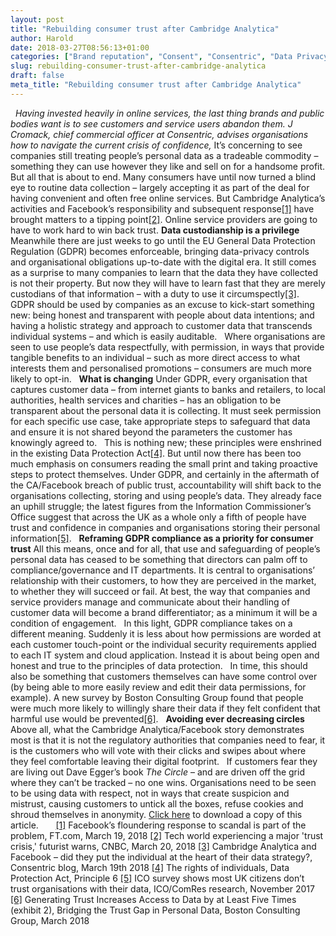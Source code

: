 ```yaml
---
layout: post
title: "Rebuilding consumer trust after Cambridge Analytica"
author: Harold
date: 2018-03-27T08:56:13+01:00
categories: ["Brand reputation", "Consent", "Consentric", "Data Privacy", "Data Protection", "General Data Protection Regulation", "J Cromack", "Opinions", "Permissions", "Personal Data", "Transparency"]
slug: rebuilding-consumer-trust-after-cambridge-analytica
draft: false
meta_title: "Rebuilding consumer trust after Cambridge Analytica"
---
```


  _Having invested heavily in online services, the last thing brands and public bodies want is to see customers and service users abandon them. J Cromack, chief commercial officer at Consentric, advises organisations how to navigate the current crisis of confidence,_ It’s concerning to see companies still treating people’s personal data as a tradeable commodity – something they can use however they like and sell on for a handsome profit. But all that is about to end. Many consumers have until now turned a blind eye to routine data collection – largely accepting it as part of the deal for having convenient and often free online services. But Cambridge Analytica’s activities and Facebook’s responsibility and subsequent response[\[1\]](https://www.ft.com/content/42491a80-2b5b-11e8-a34a-7e7563b0b0f4) have brought matters to a tipping point[\[2\]](https://www.cnbc.com/2018/03/20/cnbc-transcript-chris-riddell-global-futurist-and-digital-consultant.html). Online service providers are going to have to work hard to win back trust. **Data custodianship is a privilege** Meanwhile there are just weeks to go until the EU General Data Protection Regulation (GDPR) becomes enforceable, bringing data-privacy controls and organisational obligations up-to-date with the digital era. It still comes as a surprise to many companies to learn that the data they have collected is not their property. But now they will have to learn fast that they are merely custodians of that information – with a duty to use it circumspectly[\[3\]](https://consentric.io/cambridge-analytica-and-facebook-did-they-put-the-individual-at-the-heart-of-their-data-strategy/).   GDPR should be used by companies as an excuse to kick-start something new: being honest and transparent with people about data intentions; and having a holistic strategy and approach to customer data that transcends individual systems – and which is easily auditable.   Where organisations are seen to use people’s data respectfully, with permission, in ways that provide tangible benefits to an individual – such as more direct access to what interests them and personalised promotions – consumers are much more likely to opt-in.   **What is changing** Under GDPR, every organisation that captures customer data – from internet giants to banks and retailers, to local authorities, health services and charities – has an obligation to be transparent about the personal data it is collecting. It must seek permission for each specific use case, take appropriate steps to safeguard that data and ensure it is not shared beyond the parameters the customer has knowingly agreed to.   This is nothing new; these principles were enshrined in the existing Data Protection Act[\[4\]](https://ico.org.uk/for-organisations/guide-to-data-protection/principle-6-rights/). But until now there has been too much emphasis on consumers reading the small print and taking proactive steps to protect themselves. Under GDPR, and certainly in the aftermath of the CA/Facebook breach of public trust, accountability will shift back to the organisations collecting, storing and using people’s data. They already face an uphill struggle; the latest figures from the Information Commissioner’s Office suggest that across the UK as a whole only a fifth of people have trust and confidence in companies and organisations storing their personal information[\[5\]](https://ico.org.uk/about-the-ico/news-and-events/news-and-blogs/2017/11/ico-survey-shows-most-uk-citizens-don-t-trust-organisations-with-their-data/).   **Reframing GDPR compliance as a priority for consumer trust** All this means, once and for all, that use and safeguarding of people’s personal data has ceased to be something that directors can palm off to compliance/governance and IT departments. It is central to organisations’ relationship with their customers, to how they are perceived in the market, to whether they will succeed or fail. At best, the way that companies and service providers manage and communicate about their handling of customer data will become a brand differentiator; as a minimum it will be a condition of engagement.   In this light, GDPR compliance takes on a different meaning. Suddenly it is less about how permissions are worded at each customer touch-point or the individual security requirements applied to each IT system and cloud application. Instead it is about being open and honest and true to the principles of data protection.   In time, this should also be something that customers themselves can have some control over (by being able to more easily review and edit their data permissions, for example). A new survey by Boston Consulting Group found that people were much more likely to willingly share their data if they felt confident that harmful use would be prevented[\[6\]](http://image-src.bcg.com/Images/BCG-Bridging-the-Trust-Gap-in-Personal-Data-Mar-2018_tcm9-186201.pdf).   **Avoiding ever decreasing circles** Above all, what the Cambridge Analytica/Facebook story demonstrates most is that it is not the regulatory authorities that companies need to fear, it is the customers who will vote with their clicks and swipes about where they feel comfortable leaving their digital footprint.   If customers fear they are living out Dave Egger’s book _The Circle_ – and are driven off the grid where they can’t be tracked – no one wins. Organisations need to be seen to be using data with respect, not in ways that create suspicion and mistrust, causing customers to untick all the boxes, refuse cookies and shroud themselves in anonymity. [Click here](https://consentric.io/wp-content/uploads/2018/03/Rebuilding-consumer-trust-after-Cambridge-Analytica.docx) to download a copy of this article.        [\[1\]](#_ftnref1) Facebook’s floundering response to scandal is part of the problem, FT.com, March 19, 2018 [\[2\]](#_ftnref2) Tech world experiencing a major 'trust crisis,' futurist warns, CNBC, March 20, 2018 [\[3\]](#_ftnref3) Cambridge Analytica and Facebook – did they put the individual at the heart of their data strategy?, Consentric blog, March 19th 2018 [\[4\]](#_ftnref4) The rights of individuals, Data Protection Act, Principle 6 [\[5\]](#_ftnref5) ICO survey shows most UK citizens don’t trust organisations with their data, ICO/ComRes research, November 2017 [\[6\]](#_ftnref6) Generating Trust Increases Access to Data by at Least Five Times (exhibit 2), Bridging the Trust Gap in Personal Data, Boston Consulting Group, March 2018